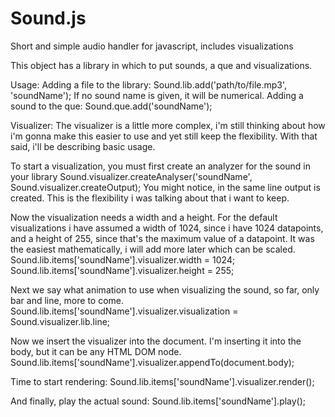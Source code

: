 # Sound.js
Short and simple audio handler for javascript, includes visualizations

This object has a library in which to put sounds, a que and visualizations. 

Usage: 
  Adding a file to the library: Sound.lib.add('path/to/file.mp3', 'soundName');
    If no sound name is given, it will be numerical.
  Adding a sound to the que: Sound.que.add('soundName');
  
Visualizer: 
  The visualizer is a little more complex, i'm still thinking about how i'm gonna make this easier to use and yet still keep the 
  flexibility. With that said, i'll be describing basic usage.
  
  To start a visualization, you must first create an analyzer for the sound in your library
    Sound.visualizer.createAnalyser('soundName', Sound.visualizer.createOutput);
  You might notice, in the same line output is created. This is the flexibility i was talking about that i want to keep.
  
  Now the visualization needs a width and a height. For the default visualizations i have assumed a width of 1024, since i have 
  1024 datapoints, and a height of 255, since that's the maximum value of a datapoint. It was the easiest mathematically, i will 
  add more later which can be scaled. 
    Sound.lib.items['soundName'].visualizer.width = 1024;
    Sound.lib.items['soundName'].visualizer.height = 255;
    
  Next we say what animation to use when visualizing the sound, so far, only bar and line, more to come.
    Sound.lib.items['soundName'].visualizer.visualization = Sound.visualizer.lib.line;
  
  Now we insert the visualizer into the document. I'm inserting it into the body, but it can be any HTML DOM node.
    Sound.lib.items['soundName'].visualizer.appendTo(document.body);
  
  Time to start rendering:
    Sound.lib.items['soundName'].visualizer.render();
    
  And finally, play the actual sound:
    Sound.lib.items['soundName'].play(); 
    
  
